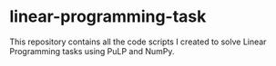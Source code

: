 # linear-programming-task
This repository contains all the code scripts I created to solve Linear Programming tasks using PuLP and NumPy.
